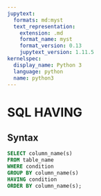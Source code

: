 ```yaml
---
jupytext:
  formats: md:myst
  text_representation:
    extension: .md
    format_name: myst
    format_version: 0.13
    jupytext_version: 1.11.5
kernelspec:
  display_name: Python 3
  language: python
  name: python3
---
```


# SQL HAVING

## Syntax
```sql
SELECT column_name(s)
FROM table_name
WHERE condition
GROUP BY column_name(s)
HAVING condition
ORDER BY column_name(s);
```